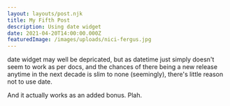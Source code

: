 ```yaml
---
layout: layouts/post.njk
title: My Fifth Post
description: Using date widget
date: 2021-04-20T14:00:00.000Z
featuredImage: /images/uploads/nici-fergus.jpg
---
```

date widget may well be depricated, but as datetime just simply doesn't seem to work as per docs, and the chances of there being a new release anytime in the next decade is slim to none (seemingly), there's little reason not to use date.  

And it actually works as an added bonus.  Plah.